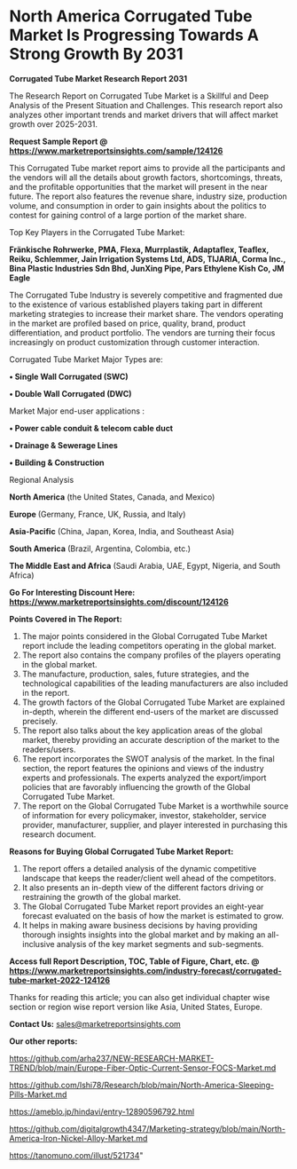 # North America Corrugated Tube Market Is Progressing Towards A Strong Growth By 2031

<strong>Corrugated Tube Market Research Report 2031</strong>

The Research Report on Corrugated Tube Market is a Skillful and Deep Analysis of the Present Situation and Challenges. This research report also analyzes other important trends and market drivers that will affect market growth over 2025-2031.

<strong>Request Sample Report @ <a href=https://www.marketreportsinsights.com/sample/124126>https://www.marketreportsinsights.com/sample/124126</a></strong>

This Corrugated Tube market report aims to provide all the participants and the vendors will all the details about growth factors, shortcomings, threats, and the profitable opportunities that the market will present in the near future. The report also features the revenue share, industry size, production volume, and consumption in order to gain insights about the politics to contest for gaining control of a large portion of the market share.

Top Key Players in the Corrugated Tube Market:

<strong>Fränkische Rohrwerke, PMA, Flexa, Murrplastik, Adaptaflex, Teaflex, Reiku, Schlemmer, Jain Irrigation Systems Ltd, ADS, TIJARIA, Corma Inc., Bina Plastic Industries Sdn Bhd, JunXing Pipe, Pars Ethylene Kish Co, JM Eagle</strong>

The Corrugated Tube Industry is severely competitive and fragmented due to the existence of various established players taking part in different marketing strategies to increase their market share. The vendors operating in the market are profiled based on price, quality, brand, product differentiation, and product portfolio. The vendors are turning their focus increasingly on product customization through customer interaction.

Corrugated Tube Market Major Types are:

<strong>• Single Wall Corrugated (SWC)

• Double Wall Corrugated (DWC)</strong>

Market Major end-user applications :

<strong>• Power cable conduit & telecom cable duct

• Drainage & Sewerage Lines

• Building & Construction</strong>

Regional Analysis

</u><strong><b>North America</b></strong> (the United States, Canada, and Mexico)

<strong><b>Europe </b></strong>(Germany, France, UK, Russia, and Italy)

<strong><b>Asia-Pacific</b></strong> (China, Japan, Korea, India, and Southeast Asia)

<strong><b>South America</b></strong> (Brazil, Argentina, Colombia, etc.)

<strong><b>The Middle East and Africa</b></strong> (Saudi Arabia, UAE, Egypt, Nigeria, and South Africa)

<strong>Go For Interesting Discount Here: <a href=https://www.marketreportsinsights.com/discount/124126>https://www.marketreportsinsights.com/discount/124126</a></strong>

<strong>Points Covered in The Report:</strong>
<ol>
  <li>The major points considered in the Global Corrugated Tube Market report include the leading competitors operating in the global market.</li>
  <li>The report also contains the company profiles of the players operating in the global market.</li>
  <li>The manufacture, production, sales, future strategies, and the technological capabilities of the leading manufacturers are also included in the report.</li>
  <li>The growth factors of the Global Corrugated Tube Market are explained in-depth, wherein the different end-users of the market are discussed precisely.</li>
  <li>The report also talks about the key application areas of the global market, thereby providing an accurate description of the market to the readers/users.</li>
  <li>The report incorporates the SWOT analysis of the market. In the final section, the report features the opinions and views of the industry experts and professionals. The experts analyzed the export/import policies that are favorably influencing the growth of the Global Corrugated Tube Market.</li>
  <li>The report on the Global Corrugated Tube Market is a worthwhile source of information for every policymaker, investor, stakeholder, service provider, manufacturer, supplier, and player interested in purchasing this research document.</li>
</ol>
<strong>Reasons for Buying Global Corrugated Tube Market Report:</strong>

<ol>
  <li>The report offers a detailed analysis of the dynamic competitive landscape that keeps the reader/client well ahead of the competitors.</li>
  <li>It also presents an in-depth view of the different factors driving or restraining the growth of the global market.</li>
  <li>The Global Corrugated Tube Market report provides an eight-year forecast evaluated on the basis of how the market is estimated to grow.</li>
  <li>It helps in making aware business decisions by having providing thorough insights insights into the global market and by making an all-inclusive analysis of the key market segments and sub-segments.</li>
</ol>
<strong>Access full Report Description, TOC, Table of Figure, Chart, etc. @ <a href=https://www.marketreportsinsights.com/industry-forecast/corrugated-tube-market-2022-124126>https://www.marketreportsinsights.com/industry-forecast/corrugated-tube-market-2022-124126</a></strong>


Thanks for reading this article; you can also get individual chapter wise section or region wise report version like Asia, United States, Europe.

<strong>Contact Us:</strong>
sales@marketreportsinsights.com

<strong>Our other reports:</strong>

<a href=https://github.com/arha237/NEW-RESEARCH-MARKET-TREND/blob/main/Europe-Fiber-Optic-Current-Sensor-FOCS-Market.md>https://github.com/arha237/NEW-RESEARCH-MARKET-TREND/blob/main/Europe-Fiber-Optic-Current-Sensor-FOCS-Market.md</a>

<a href=https://github.com/Ishi78/Research/blob/main/North-America-Sleeping-Pills-Market.md>https://github.com/Ishi78/Research/blob/main/North-America-Sleeping-Pills-Market.md</a>

<a href=https://ameblo.jp/hindavi/entry-12890596792.html>https://ameblo.jp/hindavi/entry-12890596792.html</a>

<a href=https://github.com/digitalgrowth4347/Marketing-strategy/blob/main/North-America-Iron-Nickel-Alloy-Market.md>https://github.com/digitalgrowth4347/Marketing-strategy/blob/main/North-America-Iron-Nickel-Alloy-Market.md</a>

<a href=https://tanomuno.com/illust/521734>https://tanomuno.com/illust/521734</a>"

